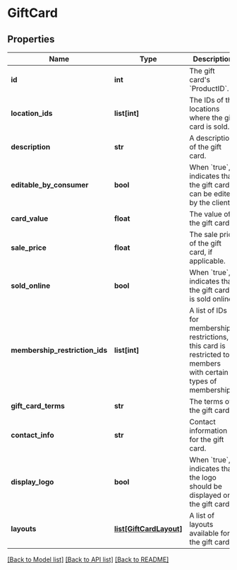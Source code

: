 # GiftCard

## Properties
Name | Type | Description | Notes
------------ | ------------- | ------------- | -------------
**id** | **int** | The gift card&#39;s &#x60;ProductID&#x60;. | [optional] 
**location_ids** | **list[int]** | The IDs of the locations where the gift card is sold. | [optional] 
**description** | **str** | A description of the gift card. | [optional] 
**editable_by_consumer** | **bool** | When &#x60;true&#x60;, indicates that the gift card can be edited by the client. | [optional] 
**card_value** | **float** | The value of the gift card. | [optional] 
**sale_price** | **float** | The sale price of the gift card, if applicable. | [optional] 
**sold_online** | **bool** | When &#x60;true&#x60;, indicates that the gift card is sold online. | [optional] 
**membership_restriction_ids** | **list[int]** | A list of IDs for membership restrictions, if this card is restricted to members with certain types of memberships. | [optional] 
**gift_card_terms** | **str** | The terms of the gift card. | [optional] 
**contact_info** | **str** | Contact information for the gift card. | [optional] 
**display_logo** | **bool** | When &#x60;true&#x60;, indicates that the logo should be displayed on the gift card. | [optional] 
**layouts** | [**list[GiftCardLayout]**](GiftCardLayout.md) | A list of layouts available for the gift card. | [optional] 

[[Back to Model list]](../README.md#documentation-for-models) [[Back to API list]](../README.md#documentation-for-api-endpoints) [[Back to README]](../README.md)


